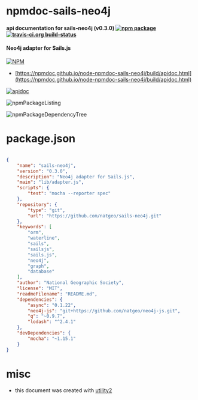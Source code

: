 # npmdoc-sails-neo4j

#### api documentation for  sails-neo4j (v0.3.0)  [![npm package](https://img.shields.io/npm/v/npmdoc-sails-neo4j.svg?style=flat-square)](https://www.npmjs.org/package/npmdoc-sails-neo4j) [![travis-ci.org build-status](https://api.travis-ci.org/npmdoc/node-npmdoc-sails-neo4j.svg)](https://travis-ci.org/npmdoc/node-npmdoc-sails-neo4j)

#### Neo4j adapter for Sails.js

[![NPM](https://nodei.co/npm/sails-neo4j.png?downloads=true&downloadRank=true&stars=true)](https://www.npmjs.com/package/sails-neo4j)

- [https://npmdoc.github.io/node-npmdoc-sails-neo4j/build/apidoc.html](https://npmdoc.github.io/node-npmdoc-sails-neo4j/build/apidoc.html)

[![apidoc](https://npmdoc.github.io/node-npmdoc-sails-neo4j/build/screenCapture.buildCi.browser.%252Ftmp%252Fbuild%252Fapidoc.html.png)](https://npmdoc.github.io/node-npmdoc-sails-neo4j/build/apidoc.html)

![npmPackageListing](https://npmdoc.github.io/node-npmdoc-sails-neo4j/build/screenCapture.npmPackageListing.svg)

![npmPackageDependencyTree](https://npmdoc.github.io/node-npmdoc-sails-neo4j/build/screenCapture.npmPackageDependencyTree.svg)



# package.json

```json

{
    "name": "sails-neo4j",
    "version": "0.3.0",
    "description": "Neo4j adapter for Sails.js",
    "main": "lib/adapter.js",
    "scripts": {
        "test": "mocha --reporter spec"
    },
    "repository": {
        "type": "git",
        "url": "https://github.com/natgeo/sails-neo4j.git"
    },
    "keywords": [
        "orm",
        "waterline",
        "sails",
        "sailsjs",
        "sails.js",
        "neo4j",
        "graph",
        "database"
    ],
    "author": "National Geographic Society",
    "license": "MIT",
    "readmeFilename": "README.md",
    "dependencies": {
        "async": "0.1.22",
        "neo4j-js": "git+https://github.com/natgeo/neo4j-js.git",
        "q": "~0.9.7",
        "lodash": "^2.4.1"
    },
    "devDependencies": {
        "mocha": "~1.15.1"
    }
}
```



# misc
- this document was created with [utility2](https://github.com/kaizhu256/node-utility2)
